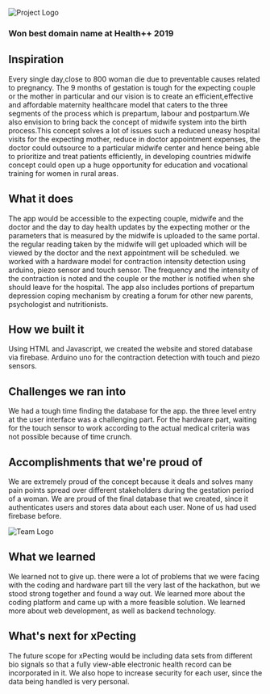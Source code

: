 ![Project Logo](/App/logonew.png)

### Won best domain name at Health++ 2019

## Inspiration 

Every single day,close to 800 woman die due to preventable causes related to pregnancy. The 9 months of gestation is tough for the expecting couple or the mother in particular and our vision is to create an efficient,effective and affordable maternity healthcare model that caters to the three segments of the process which is prepartum, labour and postpartum.We also envision to bring back the concept of midwife system into the birth process.This concept solves a lot of issues such a reduced uneasy hospital visits for the expecting mother, reduce in doctor appointment expenses, the doctor could outsource to a particular midwife center and hence being able to prioritize and treat patients efficiently, in developing countries midwife concept could open up a huge opportunity for education and vocational training for women in rural areas. 

## What it does

The app would be accessible to the expecting couple, midwife and the doctor and the day to day health updates by the expecting mother or the parameters that is measured by the midwife is uploaded to the same portal. the regular reading taken by the midwife will get uploaded which will be viewed by the doctor and the next appointment will be scheduled. we worked with a hardware model for contraction intensity detection using arduino, piezo sensor and touch sensor. The frequency and the intensity of the contraction is noted and the couple or the mother is notified when she should leave for the hospital. The app also includes portions of prepartum depression coping mechanism by creating a forum for other new parents, psychologist and nutritionists.  

## How we built it

Using HTML and Javascript, we created the website and stored database via firebase. Arduino uno for the contraction detection with touch and piezo sensors.

## Challenges we ran into

We had a tough time finding the database for the app. the three level entry at the user interface was a challenging part. For the hardware part, waiting for the touch sensor to work according to the actual medical criteria was not possible because of time crunch. 

## Accomplishments that we're proud of

We are extremely proud of the concept because it deals and solves many pain points spread over different stakeholders during the gestation period of a woman. We are proud of the final database that we created, since it authenticates users and stores data about each user. None of us had used firebase before.

![Team Logo](/App/gallery.jpg)

## What we learned

We learned not to give up. there were a lot of problems that we were facing with the coding and hardware part till the very last of the hackathon, but we stood strong together and found a way out. We learned more about the coding platform and came up with a more feasible solution. We learned more about web development, as well as backend technology.

## What's next for xPecting

The future scope for xPecting would be including data sets from different bio signals so that a fully view-able electronic health record can be incorporated in it. We also hope to increase security for each user, since the data being handled is very personal. 
